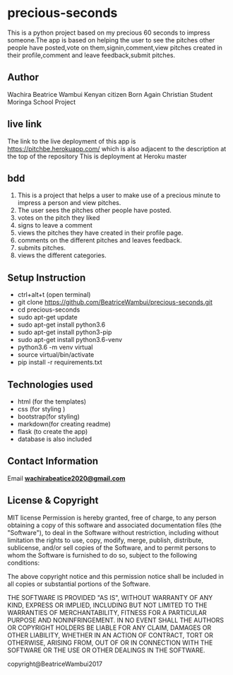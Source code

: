 # precious-seconds
This is a python project based on my precious 60 seconds to impress someone.The app is based on helping the user to  see the pitches other people have posted,vote on them,signin,comment,view pitches created in their profile,comment and leave feedback,submit pitches.

## Author 
Wachira Beatrice Wambui
Kenyan citizen
Born Again Christian
Student Moringa School Project

## live link 
The link to the live deployment of this app is https://pitchbe.herokuapp.com/
which is also adjacent to the description at the top of the repository This is deployment at Heroku master

## bdd
 1) This is a project that helps a user to make use of a precious minute to impress a person and view pitches.
 2) The user sees the pitches other people have posted.
 3) votes on the pitch they liked
 4) signs to leave a comment
 5) views the pitches they have created in their profile page.
 6) comments on the different pitches and leaves feedback.
 7) submits pitches.
 8) views the different categories.

 ## Setup Instruction
* ctrl+alt+t (open terminal)
* git clone https://github.com/BeatriceWambui/precious-seconds.git
* cd precious-seconds
* sudo apt-get update
* sudo apt-get install python3.6
* sudo apt-get install python3-pip
* sudo apt-get install python3.6-venv
* python3.6 -m venv virtual
* source virtual/bin/activate
* pip install -r requirements.txt


## Technologies used
* html (for the templates)
* css (for styling )
* bootstrap(for styling)
* markdown(for creating readme)
* flask (to create the app)
* database is also included

## Contact Information
Email
**wachirabeatice2020@gmail.com**

## License & Copyright
  MIT license
  Permission is hereby granted, free of charge, to any person obtaining a copy
of this software and associated documentation files (the "Software"), to deal
in the Software without restriction, including without limitation the rights
to use, copy, modify, merge, publish, distribute, sublicense, and/or sell
copies of the Software, and to permit persons to whom the Software is
furnished to do so, subject to the following conditions:

The above copyright notice and this permission notice shall be included in all
copies or substantial portions of the Software.

THE SOFTWARE IS PROVIDED "AS IS", WITHOUT WARRANTY OF ANY KIND, EXPRESS OR
IMPLIED, INCLUDING BUT NOT LIMITED TO THE WARRANTIES OF MERCHANTABILITY,
FITNESS FOR A PARTICULAR PURPOSE AND NONINFRINGEMENT. IN NO EVENT SHALL THE
AUTHORS OR COPYRIGHT HOLDERS BE LIABLE FOR ANY CLAIM, DAMAGES OR OTHER
LIABILITY, WHETHER IN AN ACTION OF CONTRACT, TORT OR OTHERWISE, ARISING FROM,
OUT OF OR IN CONNECTION WITH THE SOFTWARE OR THE USE OR OTHER DEALINGS IN THE
SOFTWARE.

  copyright@BeatriceWambui2017

